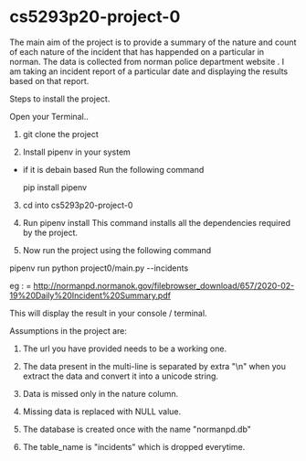 # cs5293p20-project-0

The main aim of the project is to provide a summary of the nature and count of each nature of the incident that has happended on a particular in norman.
The data is collected from norman police department website . I am taking an incident report of a particular date and displaying the results based on that report.

Steps to install the project.

Open your Terminal..

1) git clone the project 

2) Install pipenv in your system 

  - if it is debain based
    Run the following command
    
    pip install pipenv
    
3) cd into cs5293p20-project-0

4) Run    pipenv install
   This command installs all the dependencies required by the project.
   
5) Now run the project using the following command

  pipenv run python project0/main.py --incidents <url>
  
  eg : <url> = http://normanpd.normanok.gov/filebrowser_download/657/2020-02-19%20Daily%20Incident%20Summary.pdf
  
This will display the result in your console / terminal.

Assumptions in the project are:

1) The url you have provided needs to be a working one.

2) The data present in the multi-line is separated by extra "\n" when you extract the data and convert it into a unicode string.

3) Data is missed only in the nature column.

4) Missing data is replaced with NULL value.

5) The database is created once with the name "normanpd.db" 

6) The table_name is "incidents" which is dropped everytime.
